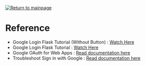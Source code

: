 [![Return to mainpage](https://img.shields.io/badge/Return_to_mainpage-blueviolet.svg)](https://github.com/juho-creator/Calendar2Onenote/blob/main/README.md)

# Reference 
- Google Login Flask Tutorial (Without Button) : [Watch Here](https://www.youtube.com/watch?v=fZLWO3_V06Q)
- Google Login Flask Tutorial : [Watch Here](https://www.youtube.com/watch?v=n4e3Cy2Tq3Q)
- Google OAuth for Web Apps : [Read documentation here](https://developers.google.com/identity/protocols/oauth2/web-server#python)
- Troubleshoot Sign in with Google : [Read documentation here](https://support.google.com/accounts/answer/12917337?hl=en#zippy=%2Cinvalid-request)

